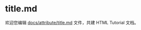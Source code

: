 title.md
===

欢迎您编辑 <a target="__blank" href="https://github.com/jaywcjlove/html-tutorial/blob/master/docs/attribute/title.md">docs/attribute/title.md</a> 文件，共建 HTML Tutorial 文档。